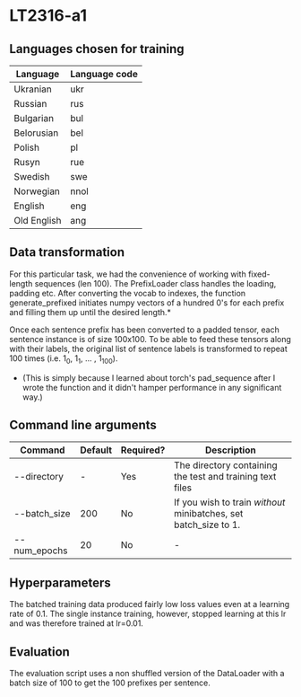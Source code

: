 # LT2316-a1

## Languages chosen for training

| Language    | Language code |
|-------------|---------------|
| Ukranian    | ukr           |
| Russian     | rus           |
| Bulgarian   | bul           |
| Belorusian  | bel           |
| Polish      | pl            |
| Rusyn       | rue           |
| Swedish     | swe           |
| Norwegian   | nnol          |
| English     | eng           |
| Old English | ang           |

## Data transformation

For this particular task, we had the convenience of working with fixed-length sequences (len 100).
The PrefixLoader class handles the loading, padding etc. After converting the vocab to indexes, the function generate_prefixed initiates numpy vectors of a hundred 0's for each prefix and filling them up until the desired length.* 

Once each sentence prefix has been converted to a padded tensor, each sentence instance is of size 100x100. To be able to feed these tensors along with their labels, the original list of sentence labels is transformed to repeat 100 times (i.e. 1<sub>0</sub>, 1<sub>1</sub>, ... , 1<sub>100</sub>).

* (This is simply because I learned about torch's pad_sequence after I wrote the function and it didn't hamper performance in any significant way.)

## Command line arguments


| Command    | Default | Required? | Description |
|-------------|---------------|---------------|---------------|
| --directory   | - | Yes | The directory containing the test and training text files |
| --batch_size   | 200             | No | If you wish to train *without* minibatches, set batch_size to 1. |
| --num_epochs   | 20             | No | - |


## Hyperparameters

The batched training data produced fairly low loss values even at a learning rate of 0.1. The single instance training, however, stopped learning at this lr and was therefore trained at lr=0.01.

## Evaluation
The evaluation script uses a non shuffled version of the DataLoader with a batch size of 100 to get the 100 prefixes per sentence.
